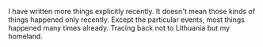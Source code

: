 I have written more things explicitly recently. It doesn't mean those kinds of things happened only recently. Except the particular events, most things happened many times already. Tracing back not to Lithuania but my homeland.
